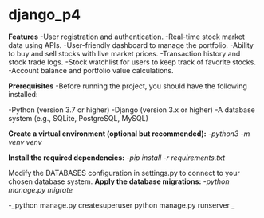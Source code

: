 # django_p4

**Features**
-User registration and authentication.
-Real-time stock market data using APIs.
-User-friendly dashboard to manage the portfolio.
-Ability to buy and sell stocks with live market prices.
-Transaction history and stock trade logs.
-Stock watchlist for users to keep track of favorite stocks.
-Account balance and portfolio value calculations.

**Prerequisites**
-Before running the project, you should have the following installed:

-Python (version 3.7 or higher)
-Django (version 3.x or higher)
-A database system (e.g., SQLite, PostgreSQL, MySQL)

**Create a virtual environment (optional but recommended):**
-_python3 -m venv venv_

**Install the required dependencies:**
-_pip install -r requirements.txt_


Modify the DATABASES configuration in settings.py to connect to your chosen database system.
**Apply the database migrations:**
-_python manage.py migrate_

-_python manage.py createsuperuser
python manage.py runserver
_

